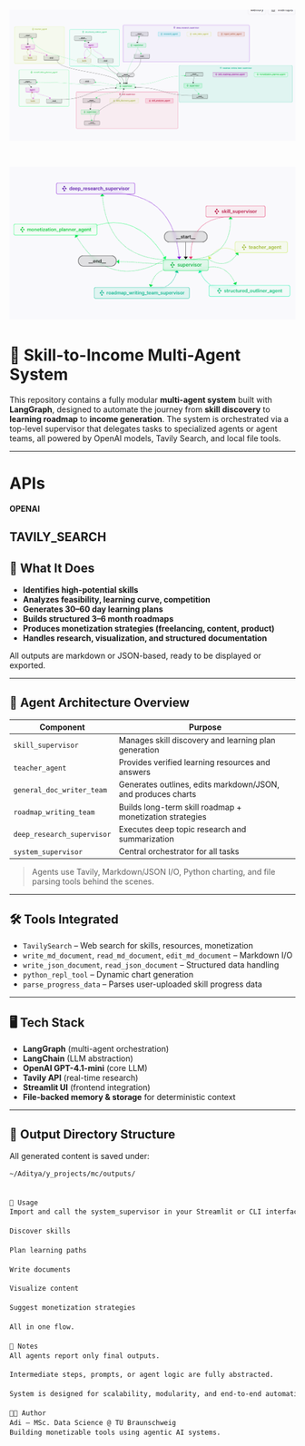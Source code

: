 # ![System Graph](assets/graph_current.png)

# ![System Graph - Annotated](assets/graph_current2.png)

# 🧠 Skill-to-Income Multi-Agent System

This repository contains a fully modular **multi-agent system** built with **LangGraph**, designed to automate the journey from **skill discovery** to **learning roadmap** to **income generation**. The system is orchestrated via a top-level supervisor that delegates tasks to specialized agents or agent teams, all powered by OpenAI models, Tavily Search, and local file tools.

---
# APIs

**OPENAI**

**TAVILY_SEARCH**
---


## 🚀 What It Does

- **Identifies high-potential skills**
- **Analyzes feasibility, learning curve, competition**
- **Generates 30–60 day learning plans**
- **Builds structured 3–6 month roadmaps**
- **Produces monetization strategies (freelancing, content, product)**
- **Handles research, visualization, and structured documentation**

All outputs are markdown or JSON-based, ready to be displayed or exported.

---

## 🧩 Agent Architecture Overview

| Component                    | Purpose                                                                 |
|-----------------------------|-------------------------------------------------------------------------|
| `skill_supervisor`          | Manages skill discovery and learning plan generation                   |
| `teacher_agent`             | Provides verified learning resources and answers                       |
| `general_doc_writer_team`   | Generates outlines, edits markdown/JSON, and produces charts           |
| `roadmap_writing_team`      | Builds long-term skill roadmap + monetization strategies               |
| `deep_research_supervisor`  | Executes deep topic research and summarization                         |
| `system_supervisor`         | Central orchestrator for all tasks                                     |

> Agents use Tavily, Markdown/JSON I/O, Python charting, and file parsing tools behind the scenes.

---

## 🛠️ Tools Integrated

- `TavilySearch` – Web search for skills, resources, monetization
- `write_md_document`, `read_md_document`, `edit_md_document` – Markdown I/O
- `write_json_document`, `read_json_document` – Structured data handling
- `python_repl_tool` – Dynamic chart generation
- `parse_progress_data` – Parses user-uploaded skill progress data

---

## 🖥️ Tech Stack

- **LangGraph** (multi-agent orchestration)
- **LangChain** (LLM abstraction)
- **OpenAI GPT-4.1-mini** (core LLM)
- **Tavily API** (real-time research)
- **Streamlit UI** (frontend integration)
- **File-backed memory & storage** for deterministic context

---

## 📁 Output Directory Structure

All generated content is saved under:
```bash
~/Aditya/y_projects/mc/outputs/


🧪 Usage
Import and call the system_supervisor in your Streamlit or CLI interface. Provide user context or a file, and the system will autonomously:

Discover skills

Plan learning paths

Write documents

Visualize content

Suggest monetization strategies

All in one flow.

📌 Notes
All agents report only final outputs.

Intermediate steps, prompts, or agent logic are fully abstracted.

System is designed for scalability, modularity, and end-to-end automation.

🧑‍💻 Author
Adi — MSc. Data Science @ TU Braunschweig
Building monetizable tools using agentic AI systems.

